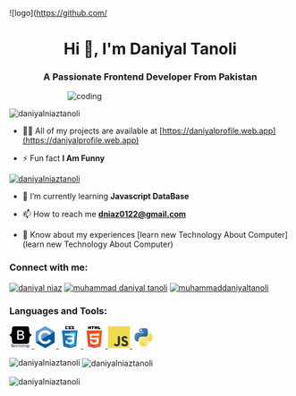 ![logo](https://github.com/
<h1 align="center">Hi 👋, I'm Daniyal Tanoli</h1>
<h3 align="center">A Passionate Frontend Developer From Pakistan</h3>



<img align="right" alt="coding" width="400" src="https://camo.githubusercontent.com/8af695d05c220ce8f99052778fd1632a08fcffbc88ec868cd5100e9cef0c7ff5/68747470733a2f2f6d656469612e74656e6f722e636f6d2f666c666c433647467a4f38414141414d2f73756c74616e2d616c7265666165692d70726f6772616d6d65722e676966"> </br>

<p align="left"> <img src="https://komarev.com/ghpvc/?username=daniyalniaztanoli&label=Profile%20views&color=0e75b6&style=flat" alt="daniyalniaztanoli" /> </p>

- 👨‍💻 All of my projects are available at [https://daniyalprofile.web.app](https://daniyalprofile.web.app)

- ⚡ Fun fact **I Am Funny**

<p align="left"> <a href="https://github.com/ryo-ma/github-profile-trophy"><img src="https://github-profile-trophy.vercel.app/?username=daniyalniaztanoli" alt="daniyalniaztanoli" /></a> </p>

- 🌱 I’m currently learning **Javascript DataBase**



- 📫 How to reach me **dniaz0122@gmail.com**

- 📄 Know about my experiences [learn new Technology About Computer](learn new Technology About Computer)



<h3 align="left">Connect with me:</h3>
<p align="left">
<a href="https://linkedin.com/in/daniyal niaz" target="blank"><img align="center" src="https://raw.githubusercontent.com/rahuldkjain/github-profile-readme-generator/master/src/images/icons/Social/linked-in-alt.svg" alt="daniyal niaz" height="30" width="40" /></a>
<a href="https://fb.com/muhammad daniyal tanoli" target="blank"><img align="center" src="https://raw.githubusercontent.com/rahuldkjain/github-profile-readme-generator/master/src/images/icons/Social/facebook.svg" alt="muhammad daniyal tanoli" height="30" width="40" /></a>
<a href="https://instagram.com/muhammaddaniyaltanoli" target="blank"><img align="center" src="https://raw.githubusercontent.com/rahuldkjain/github-profile-readme-generator/master/src/images/icons/Social/instagram.svg" alt="muhammaddaniyaltanoli" height="30" width="40" /></a>
</p>

<h3 align="left">Languages and Tools:</h3>
<p align="left"> <a href="https://getbootstrap.com" target="_blank" rel="noreferrer"> <img src="https://raw.githubusercontent.com/devicons/devicon/master/icons/bootstrap/bootstrap-plain-wordmark.svg" alt="bootstrap" width="40" height="40"/> </a> <a href="https://www.cprogramming.com/" target="_blank" rel="noreferrer"> <img src="https://raw.githubusercontent.com/devicons/devicon/master/icons/c/c-original.svg" alt="c" width="40" height="40"/> </a> <a href="https://www.w3schools.com/css/" target="_blank" rel="noreferrer"> <img src="https://raw.githubusercontent.com/devicons/devicon/master/icons/css3/css3-original-wordmark.svg" alt="css3" width="40" height="40"/> </a> <a href="https://www.w3.org/html/" target="_blank" rel="noreferrer"> <img src="https://raw.githubusercontent.com/devicons/devicon/master/icons/html5/html5-original-wordmark.svg" alt="html5" width="40" height="40"/> </a> <a href="https://developer.mozilla.org/en-US/docs/Web/JavaScript" target="_blank" rel="noreferrer"> <img src="https://raw.githubusercontent.com/devicons/devicon/master/icons/javascript/javascript-original.svg" alt="javascript" width="40" height="40"/> </a> <a href="https://www.python.org" target="_blank" rel="noreferrer"> <img src="https://raw.githubusercontent.com/devicons/devicon/master/icons/python/python-original.svg" alt="python" width="40" height="40"/> </a> </p>

<p><img align="left" src="https://github-readme-stats.vercel.app/api/top-langs?username=daniyalniaztanoli&show_icons=true&locale=en&layout=compact" alt="daniyalniaztanoli" /></p>

<p>&nbsp;<img align="center" src="https://github-readme-stats.vercel.app/api?username=daniyalniaztanoli&show_icons=true&locale=en" alt="daniyalniaztanoli" /></p>

<p><img align="center" src="https://github-readme-streak-stats.herokuapp.com/?user=daniyalniaztanoli&" alt="daniyalniaztanoli" /></p>

